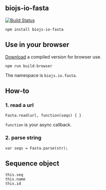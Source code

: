 biojs-io-fasta
----------------

[![Build Status](https://drone.io/github.com/biojs/biojs-io-fasta/status.png)](https://drone.io/github.com/biojs/biojs-io-fasta/latest)

```
npm install biojs-io-fasta
```

Use in your browser
-------------------

[Download](https://drone.io/github.com/biojs/biojs-io-fasta/files) a compiled version for browser use.

```
npm run build-browser
```

The namespace is `biojs.io.fasta`.

How-to
------

### 1. read a url

```
Fasta.read(url, function(seqs) { }
```

`function` is your async callback.

### 2. parse string

```
var seqs = Fasta.parse(str);
```

Sequence object
---------------

```
this.seq 
this.name 
this.id 
```
